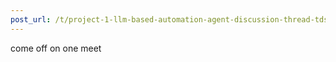 ```yaml
---
post_url: /t/project-1-llm-based-automation-agent-discussion-thread-tds-jan-2025/164277/550
---
```

come off on one meet